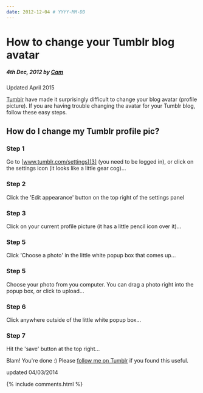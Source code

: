 ```yaml
---
date: 2012-12-04 # YYYY-MM-DD
---
```


# How to change your Tumblr blog avatar

##### 4th Dec, 2012 by [Cam][1]

Updated April 2015

[Tumblr][2] have made it surprisingly difficult to change your blog avatar (profile picture). If you are having trouble changing the avatar for your Tumblr blog, follow these easy steps.

## How do I change my Tumblr profile pic?

### Step 1

Go to [www.tumblr.com/settings][3] (you need to be logged in), or click on the settings icon (it looks like a little gear cog)...

### Step 2

Click the 'Edit appearance' button on the top right of the settings panel

### Step 3

Click on your current profile picture (it has a little pencil icon over it)...

### Step 5

Click 'Choose a photo' in the little white popup box that comes up...

### Step 5

Choose your photo from you computer. You can drag a photo right into the popup box, or click to upload...

### Step 6

Click anywhere outside of the little white popup box...

### Step 7

Hit the 'save' button at the top right...

Blam! You're done :) Please [follow me on Tumblr][4] if you found this useful.

updated 04/03/2014

[1]: https://plus.google.com/+CamGould?rel=author
[2]: https://camgould.tumblr.com/
[3]: https://www.tumblr.com/settings "Tumblr Settings"
[4]: http://www.tumblr.com/follow/camgould "Cam on Tumblr"

{% include comments.html %}
